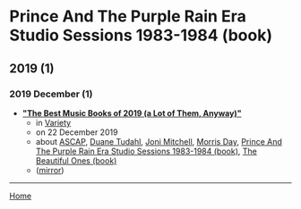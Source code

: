 # Prince And The Purple Rain Era Studio Sessions 1983-1984 (book)

## 2019 (1)

### 2019 December (1)

 - [**"The Best Music Books of 2019 (a Lot of Them, Anyway)"**](https://variety.com/feature/best-music-books-2019-1203450290/)
    - in [Variety](../../../publications/u-z/variety/index.md)
    - on 22 December 2019
    - about [ASCAP](../../../topics/ascap/index.md), [Duane Tudahl](../../../topics/duane-tudahl/index.md), [Joni Mitchell](../../../topics/joni-mitchell/index.md), [Morris Day](../../../topics/morris-day/index.md), [Prince And The Purple Rain Era Studio Sessions 1983-1984 (book)](../../../topics/book/prince-and-the-purple-rain-era-studio-sessions-1983-1984/index.md), [The Beautiful Ones (book)](../../../topics/book/the-beautiful-ones/index.md)
    - ([mirror](https://web.archive.org/web/*/https://variety.com/feature/best-music-books-2019-1203450290/))

----

[Home](../index.md)
